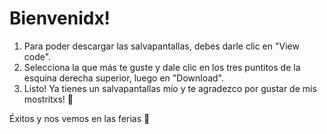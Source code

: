 # Bienvenidx!
1. Para poder descargar las salvapantallas, debes darle clic en "View code".
2. Selecciona la que más te guste y dale clic en los tres puntitos de la esquina derecha superior, luego en "Download".
3. Listo! Ya tienes un salvapantallas mío y te agradezco por gustar de mis mostritxs! 👾

Éxitos y nos vemos en las ferias 🥳
